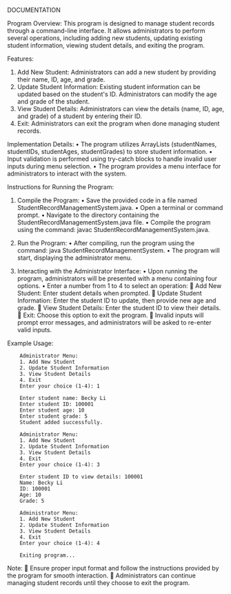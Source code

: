 DOCUMENTATION

Program Overview:
This program is designed to manage student records through a command-line interface. It allows administrators to perform several operations, including adding new students, updating existing student information, viewing student details, and exiting the program.

Features:
1)	Add New Student: Administrators can add a new student by providing their name, ID, age, and grade.
2)	Update Student Information: Existing student information can be updated based on the student's ID. Administrators can modify the age and grade of the student.
3)	View Student Details: Administrators can view the details (name, ID, age, and grade) of a student by entering their ID.
4)	Exit: Administrators can exit the program when done managing student records.

Implementation Details:
•	The program utilizes ArrayLists (studentNames, studentIDs, studentAges, studentGrades) to store student information.
•	Input validation is performed using try-catch blocks to handle invalid user inputs during menu selection.
•	The program provides a menu interface for administrators to interact with the system.

Instructions for Running the Program:
1.	Compile the Program:
•	Save the provided code in a file named StudentRecordManagementSystem.java.
•	Open a terminal or command prompt.
•	Navigate to the directory containing the StudentRecordManagementSystem.java file.
•	Compile the program using the command: javac StudentRecordManagementSystem.java.
2. Run the Program:
•	After compiling, run the program using the command: java StudentRecordManagementSystem.
•	The program will start, displaying the administrator menu.

3.	Interacting with the Administrator Interface:
•	Upon running the program, administrators will be presented with a menu containing four options.
•	Enter a number from 1 to 4 to select an operation:
	Add New Student: Enter student details when prompted.
	Update Student Information: Enter the student ID to update, then provide new age and grade.
	View Student Details: Enter the student ID to view their details.
	Exit: Choose this option to exit the program.
	Invalid inputs will prompt error messages, and administrators will be asked to re-enter valid inputs.

Example Usage:

		Administrator Menu:
		1. Add New Student
		2. Update Student Information
		3. View Student Details
		4. Exit
		Enter your choice (1-4): 1
		
		Enter student name: Becky Li
		Enter student ID: 100001
		Enter student age: 10
		Enter student grade: 5
		Student added successfully.

		Administrator Menu:
		1. Add New Student
		2. Update Student Information
		3. View Student Details
		4. Exit
		Enter your choice (1-4): 3
		
		Enter student ID to view details: 100001
		Name: Becky Li
		ID: 100001
		Age: 10
		Grade: 5
		
		Administrator Menu:
		1. Add New Student
		2. Update Student Information
		3. View Student Details
		4. Exit
		Enter your choice (1-4): 4
		
		Exiting program...



Note:
	Ensure proper input format and follow the instructions provided by the program for smooth interaction.
	Administrators can continue managing student records until they choose to exit the program.
